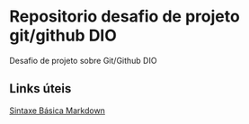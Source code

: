 # Repositorio desafio de projeto git/github DIO
Desafio de projeto sobre Git/Github DIO

## Links úteis
[Sintaxe Básica Markdown](https://www.markdownguide.org/basic-syntax/)
